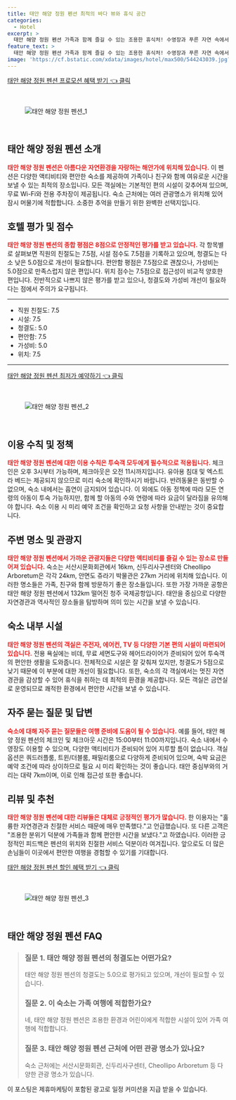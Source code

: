 ```yaml
---
title: 태안 해양 정원 펜션 최적의 바다 뷰와 휴식 공간
categories:
  - Hotel
excerpt: >
  태안 해양 정원 펜션 가족과 함께 즐길 수 있는 조용한 휴식처! 수영장과 푸른 자연 속에서 특별한 순간을 만들어보세요. 청결도는 다소 아쉬운 5점 하지만 친절한 직원들이 당신을 맞이합니다. 지금 예약해보세요!
feature_text: >
  태안 해양 정원 펜션 가족과 함께 즐길 수 있는 조용한 휴식처! 수영장과 푸른 자연 속에서 특별한 순간을 만들어보세요. 청결도는 다소 아쉬운 5점 하지만 친절한 직원들이 당신을 맞이합니다. 지금 예약해보세요!
image: 'https://cf.bstatic.com/xdata/images/hotel/max500/544243039.jpg?k=b2f184a882f876bdb270a6e60a2c120791bcc6e2bbff4594eef694a3303d8442&o=&hp=1'
---
```


<p><a class="modoo-button" href="https://tinyurl.com/28sb9l34" rel="nofollow noopener">태안 해양 정원 펜션 프로모션 혜택 받기 👈 클릭</a></p><br/>
<figure class="image"><img alt="태안 해양 정원 펜션_1" src="https://cf.bstatic.com/xdata/images/hotel/max1024x768/544243032.jpg?k=cac59861a2959c105391a8921ac0402469ea7ec59fc64bfa6882b41f79203eb7&amp;o=&amp;hp=1"/></figure><br/>

<h2 id="태안_해양_정원_펜션소개">태안 해양 정원 펜션 소개</h2>
<p><b><span style="color: #ee2323;">태안 해양 정원 펜션은 아름다운 자연환경을 자랑하는 해안가에 위치해 있습니다.</span></b> 이 펜션은 다양한 액티비티와 편안한 숙소를 제공하여 가족이나 친구와 함께 여유로운 시간을 보낼 수 있는 최적의 장소입니다. 모든 객실에는 기본적인 편의 시설이 갖추어져 있으며, 무료 Wi-Fi와 전용 주차장이 제공됩니다. 숙소 근처에는 여러 관광명소가 위치해 있어 잠시 머물기에 적합합니다. 소중한 추억을 만들기 위한 완벽한 선택지입니다.</p>
<h2 id="호텔_평가">호텔 평가 및 점수</h2>
<p><b><span style="color: #ee2323;">태안 해양 정원 펜션의 종합 평점은 8점으로 안정적인 평가를 받고 있습니다.</span></b> 각 항목별로 살펴보면 직원의 친절도는 7.5점, 시설 점수도 7.5점을 기록하고 있으며, 청결도는 다소 낮은 5.0점으로 개선이 필요합니다. 편안함 평점은 7.5점으로 괜찮으나, 가성비는 5.0점으로 만족스럽지 않은 편입니다. 위치 점수는 7.5점으로 접근성이 비교적 양호한 편입니다. 전반적으로 나쁘지 않은 평가를 받고 있으나, 청결도와 가성비 개선이 필요하다는 점에서 주의가 요구됩니다. </p>
<hr/>
<ul>
<li>직원 친절도: 7.5</li>
<li>시설: 7.5</li>
<li>청결도: 5.0</li>
<li>편안함: 7.5</li>
<li>가성비: 5.0</li>
<li>위치: 7.5</li>
</ul>
<hr/>
<p><a class="modoo-button" href="https://tinyurl.com/28sb9l34" rel="nofollow noopener">태안 해양 정원 펜션 최저가 예약하기 👈 클릭</a></p><br/>
<figure class="image"><img alt="태안 해양 정원 펜션_2" src="https://cf.bstatic.com/xdata/images/hotel/max500/544243039.jpg?k=b2f184a882f876bdb270a6e60a2c120791bcc6e2bbff4594eef694a3303d8442&amp;o=&amp;hp=1"/></figure><br/>
<h2 id="이용_정책">이용 수칙 및 정책</h2>
<p><b><span style="color: #ee2323;">태안 해양 정원 펜션에 대한 이용 수칙은 투숙객 모두에게 필수적으로 적용됩니다.</span></b> 체크인은 오후 3시부터 가능하며, 체크아웃은 오전 11시까지입니다. 유아용 침대 및 엑스트라 베드는 제공되지 않으므로 미리 숙소에 확인하시기 바랍니다. 반려동물은 동반할 수 없으며, 숙소 내에서는 흡연이 금지되어 있습니다. 이 외에도 아동 정책에 따라 모든 연령의 아동이 투숙 가능하지만, 함께 할 아동의 수와 연령에 따라 요금이 달라짐을 유의해야 합니다. 숙소 이용 시 미리 예약 조건을 확인하고 요청 사항을 안내받는 것이 중요합니다.</p>
<h2 id="주변_관광지">주변 명소 및 관광지</h2>
<p><b><span style="color: #ee2323;">태안 해양 정원 펜션에서 가까운 관광지들은 다양한 액티비티를 즐길 수 있는 장소로 만들어져 있습니다.</span></b> 숙소는 서산시문화회관에서 16km, 신두리사구센터와 Cheollipo Arboretum은 각각 24km, 안면도 쥬라기 박물관은 27km 거리에 위치해 있습니다. 이러한 명소들은 가족, 친구와 함께 방문하기 좋은 장소들입니다. 또한 가장 가까운 공항은 태안 해양 정원 펜션에서 132km 떨어진 청주 국제공항입니다. 태안을 중심으로 다양한 자연경관과 역사적인 장소들을 탐방하며 의미 있는 시간을 보낼 수 있습니다.</p>
<h2 id="숙소_시설">숙소 내부 시설</h2>
<p><b><span style="color: #ee2323;">태안 해양 정원 펜션의 객실은 주전자, 에어컨, TV 등 다양한 기본 편의 시설이 마련되어 있습니다.</span></b> 전용 욕실에는 비데, 무료 세면도구와 헤어드라이어가 준비되어 있어 투숙객의 편안한 생활을 도와줍니다. 전체적으로 시설은 잘 갖춰져 있지만, 청결도가 5점으로 낮기 때문에 이 부분에 대한 개선이 필요합니다. 또한, 숙소의 각 객실에서는 멋진 자연 경관을 감상할 수 있어 휴식을 취하는 데 최적의 환경을 제공합니다. 모든 객실은 금연실로 운영되므로 쾌적한 환경에서 편안한 시간을 보낼 수 있습니다.</p>
<h2 id="자주_묻는_질문">자주 묻는 질문 및 답변</h2>
<p><b><span style="color: #ee2323;">숙소에 대해 자주 묻는 질문들은 여행 준비에 도움이 될 수 있습니다.</span></b> 예를 들어, 태안 해양 정원 펜션의 체크인 및 체크아웃 시간은 15:00부터 11:00까지입니다. 숙소 내에서 수영장도 이용할 수 있으며, 다양한 액티비티가 준비되어 있어 지루할 틈이 없습니다. 객실 옵션은 쿼드러플룸, 트윈/더블룸, 패밀리룸으로 다양하게 준비되어 있으며, 숙박 요금은 예약 조건에 따라 상이하므로 필요 시 미리 확인하는 것이 좋습니다. 태안 중심부와의 거리는 대략 7km이며, 이로 인해 접근성 또한 좋습니다.</p>
<h2 id="리뷰_및_추천">리뷰 및 추천</h2>
<p><b><span style="color: #ee2323;">태안 해양 정원 펜션에 대한 리뷰들은 대체로 긍정적인 평가가 많습니다.</span></b> 한 이용자는 "훌륭한 자연경관과 친절한 서비스 때문에 매우 만족했다."고 언급했습니다. 또 다른 고객은 "조용한 분위기 덕분에 가족들과 함께 편안한 시간을 보냈다."고 하였습니다. 이러한 긍정적인 피드백은 펜션의 위치와 친절한 서비스 덕분이라 여겨집니다. 앞으로도 더 많은 손님들이 이곳에서 편안한 여행을 경험할 수 있기를 기대합니다.</p>

<p><a class="modoo-button" href="https://tinyurl.com/28sb9l34" rel="nofollow noopener">태안 해양 정원 펜션 할인 혜택 받기 👈 클릭</a></p><br>

<figure class="image"><img src="https://cf.bstatic.com/xdata/images/hotel/max500/544243040.jpg?k=bf75072f4604604b14bd8b12eee6f46ca202ae8f348a27485b8cc0e0670e77c4&o=&hp=1" alt="태안 해양 정원 펜션_3"></figure><br>
<h2 id="태안 해양 정원 펜션_FAQ">태안 해양 정원 펜션 FAQ</h2>
<div itemscope="" itemtype="https://schema.org/FAQPage"> 
<blockquote> 
<div itemscope="" itemprop="mainEntity" itemtype="https://schema.org/Question"> 
<h3 id="질문_1" itemprop="name">질문 1. 태안 해양 정원 펜션의 청결도는 어떤가요?</h3> 
<div itemscope="" itemprop="acceptedAnswer" itemtype="https://schema.org/Answer"> 
<span itemprop="text"> 
<p>태안 해양 정원 펜션의 청결도는 5.0으로 평가되고 있으며, 개선이 필요할 수 있습니다.</p> 
</span> 
</div> 
</div> 

<div itemscope="" itemprop="mainEntity" itemtype="https://schema.org/Question"> 
<h3 id="질문_2" itemprop="name">질문 2. 이 숙소는 가족 여행에 적합한가요?</h3> 
<div itemscope="" itemprop="acceptedAnswer" itemtype="https://schema.org/Answer"> 
<span itemprop="text"> 
<p>네, 태안 해양 정원 펜션은 조용한 환경과 어린이에게 적합한 시설이 있어 가족 여행에 적합합니다.</p> 
</span> 
</div> 
</div> 

<div itemscope="" itemprop="mainEntity" itemtype="https://schema.org/Question"> 
<h3 id="질문_3" itemprop="name">질문 3. 태안 해양 정원 펜션 근처에 어떤 관광 명소가 있나요?</h3> 
<div itemscope="" itemprop="acceptedAnswer" itemtype="https://schema.org/Answer"> 
<span itemprop="text"> 
<p>숙소 근처에는 서산시문화회관, 신두리사구센터, Cheollipo Arboretum 등 다양한 관광 명소가 있습니다.</p> 
</span> 
</div> 
</div> 
</blockquote> 
</div><p>이 포스팅은 제휴마케팅이 포함된 광고로 일정 커미션을 지급 받을 수 있습니다.</p>

